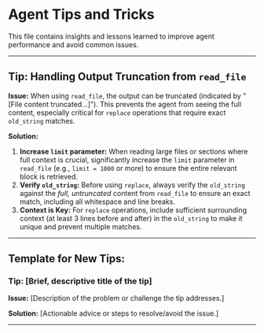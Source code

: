 # Agent Tips and Tricks

This file contains insights and lessons learned to improve agent performance and avoid common issues.

---

## Tip: Handling Output Truncation from `read_file`

**Issue:** When using `read_file`, the output can be truncated (indicated by "[File content truncated...]"). This prevents the agent from seeing the full content, especially critical for `replace` operations that require exact `old_string` matches.

**Solution:**
1.  **Increase `limit` parameter:** When reading large files or sections where full context is crucial, significantly increase the `limit` parameter in `read_file` (e.g., `limit = 1000` or more) to ensure the entire relevant block is retrieved.
2.  **Verify `old_string`:** Before using `replace`, always verify the `old_string` against the *full, untruncated* content from `read_file` to ensure an exact match, including all whitespace and line breaks.
3.  **Context is Key:** For `replace` operations, include sufficient surrounding context (at least 3 lines before and after) in the `old_string` to make it unique and prevent multiple matches.

---

## Template for New Tips:

### Tip: [Brief, descriptive title of the tip]

**Issue:** [Description of the problem or challenge the tip addresses.]

**Solution:** [Actionable advice or steps to resolve/avoid the issue.]

---
